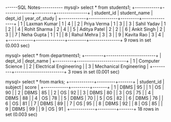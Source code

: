 ------SQL Notes-----------
mysql> select * from students1;
+------------+--------------+---------+---------------+
| student_id | student_name | dept_id | year_of_study |
+------------+--------------+---------+---------------+
|          1 | Laxman Kumar |       1 |             4 |
|          2 | Priya Verma  |       1 |             3 |
|          3 | Sahil Yadav  |       1 |             2 |
|          4 | Rohit Sharma |       2 |             4 |
|          5 | Aditya Patel |       2 |             2 |
|          6 | Ankit Singh  |       2 |             3 |
|          7 | Neha Gupta   |       1 |             1 |
|          8 | Rahul Mehra  |       3 |             3 |
|          9 | Kavita Rao   |       3 |             4 |
+------------+--------------+---------+---------------+
9 rows in set (0.003 sec)

mysql> select * from departments1;
+---------+------------------------+
| dept_id | dept_name              |
+---------+------------------------+
|       1 | Computer Science       |
|       2 | Electrical Engineering |
|       3 | Mechanical Engineering |
+---------+------------------------+
3 rows in set (0.001 sec)

mysql> select * from marks;
+------------+---------+-------+
| student_id | subject | score |
+------------+---------+-------+
|          1 | DBMS    |    95 |
|          1 | OS      |    90 |
|          2 | DBMS    |    85 |
|          2 | OS      |    92 |
|          3 | DBMS    |    80 |
|          3 | OS      |    75 |
|          4 | DBMS    |    88 |
|          4 | OS      |    78 |
|          5 | DBMS    |    70 |
|          5 | OS      |    82 |
|          6 | DBMS    |    76 |
|          6 | OS      |    81 |
|          7 | DBMS    |    89 |
|          7 | OS      |    95 |
|          8 | DBMS    |    92 |
|          8 | OS      |    85 |
|          9 | DBMS    |    99 |
|          9 | OS      |    91 |
+------------+---------+-------+
18 rows in set (0.003 sec)









